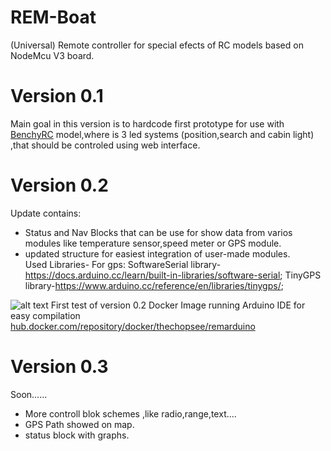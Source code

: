 # REM-Boat
(Universal) Remote controller for special efects of RC models based on NodeMcu V3 board.
# Version 0.1
Main goal in this version is to hardcode first prototype for use with [BenchyRC](https://www.thingiverse.com/thing:2388765) model,where is 3 led systems (position,search and cabin light) 
,that should be controled using web interface.
# Version 0.2
Update contains:
- Status and Nav Blocks that can be use for show data from varios modules like temperature sensor,speed meter or GPS module.
- updated structure for easiest integration of user-made modules.  
Used Libraries-
For gps:
SoftwareSerial library-https://docs.arduino.cc/learn/built-in-libraries/software-serial;
TinyGPS library-https://www.arduino.cc/reference/en/libraries/tinygps/;

![alt text](https://github.com/Thechopsee/REM-Boat/blob/main/img/_DSC0003.jpg)
First test of version 0.2
Docker Image running Arduino IDE for easy compilation [hub.docker.com/repository/docker/thechopsee/remarduino](https://hub.docker.com/repository/docker/thechopsee/remarduino)

# Version 0.3
Soon......
- More controll blok schemes ,like radio,range,text....
- GPS Path showed on map.
- status block with graphs.



